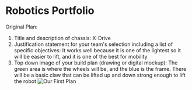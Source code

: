 # Robotics Portfolio

Original Plan:
  1. Title and description of chassis:
    X-Drive
  2. Justification statement for your team's selection including a list of specific objectives:
    It works well because it is one of the lightest so it will be easier to lift, and it is one of the best for mobility
  3. Top down image of your build plan (drawing or digital mockup):
    The green area is where the wheels will be, and the blue is the frame. There will be a basic claw that can be lifted up and down strong enough to lift the robot
    ![Our First Plan](https://github.com/Emil-Gruenwald/Robotics23-24/blob/main/images/Plan01.jpg?raw=true)
